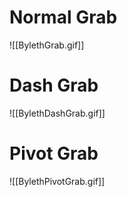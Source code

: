 # Normal Grab
![[BylethGrab.gif]]
# Dash Grab
![[BylethDashGrab.gif]]
# Pivot Grab
![[BylethPivotGrab.gif]]
